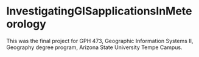 # InvestigatingGISapplicationsInMeteorology
This was the final project for GPH 473, Geographic Information Systems II, Geography degree program, Arizona State University Tempe Campus. 
